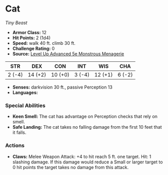 # Cat

*Tiny* *Beast*

- **Armor Class:** 12
- **Hit Points:** 2 (1d4)
- **Speed:** walk 40 ft. climb 30 ft.
- **Challenge Rating:** 0
- **Source:** [Level Up Advanced 5e Monstrous Menagerie](https://www.levelup5e.com)

| STR | DEX | CON | INT | WIS | CHA |
| --- | --- | --- | --- | --- | --- |
| 2 (-4) | 14 (+2) | 10 (+0) | 3 (-4) | 12 (+1) | 6 (-2) |

- **Senses:** darkvision 30 ft., passive Perception 13
- **Languages:** 
### Special Abilities
- **Keen Smell:** The cat has advantage on Perception checks that rely on smell.
- **Safe Landing:** The cat takes no falling damage from the first 10 feet that it falls.
### Actions
- **Claws:** Melee Weapon Attack: +4 to hit  reach 5 ft.  one target. Hit: 1 slashing damage. If this damage would reduce a Small or larger target to 0 hit points  the target takes no damage from this attack.
